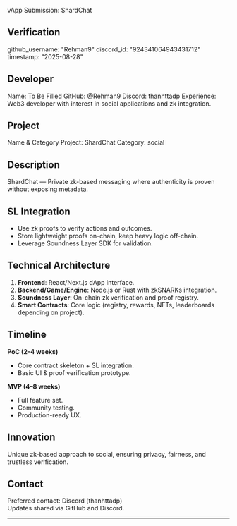 vApp Submission: ShardChat

## Verification
github_username: "Rehman9"
discord_id: "924341064943431712"
timestamp: "2025-08-28"

## Developer
Name: To Be Filled
GitHub: @Rehman9
Discord: thanhttadp
Experience: Web3 developer with interest in social applications and zk integration.

## Project
Name & Category
Project: ShardChat
Category: social

## Description
ShardChat — Private zk-based messaging where authenticity is proven without exposing metadata.

## SL Integration
- Use zk proofs to verify actions and outcomes.  
- Store lightweight proofs on-chain, keep heavy logic off-chain.  
- Leverage Soundness Layer SDK for validation.  

## Technical Architecture
1. **Frontend**: React/Next.js dApp interface.  
2. **Backend/Game/Engine**: Node.js or Rust with zkSNARKs integration.  
3. **Soundness Layer**: On-chain zk verification and proof registry.  
4. **Smart Contracts**: Core logic (registry, rewards, NFTs, leaderboards depending on project).  

## Timeline
**PoC (2–4 weeks)**  
- Core contract skeleton + SL integration.  
- Basic UI & proof verification prototype.  

**MVP (4–8 weeks)**  
- Full feature set.  
- Community testing.  
- Production-ready UX.  

## Innovation
Unique zk-based approach to social, ensuring privacy, fairness, and trustless verification.  

## Contact
Preferred contact: Discord (thanhttadp)  
Updates shared via GitHub and Discord.

---
